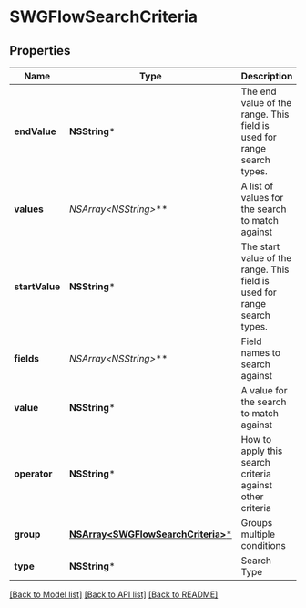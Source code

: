 # SWGFlowSearchCriteria

## Properties
Name | Type | Description | Notes
------------ | ------------- | ------------- | -------------
**endValue** | **NSString*** | The end value of the range. This field is used for range search types. | [optional] 
**values** | **NSArray&lt;NSString*&gt;*** | A list of values for the search to match against | [optional] 
**startValue** | **NSString*** | The start value of the range. This field is used for range search types. | [optional] 
**fields** | **NSArray&lt;NSString*&gt;*** | Field names to search against | [optional] 
**value** | **NSString*** | A value for the search to match against | [optional] 
**operator** | **NSString*** | How to apply this search criteria against other criteria | [optional] 
**group** | [**NSArray&lt;SWGFlowSearchCriteria&gt;***](SWGFlowSearchCriteria.md) | Groups multiple conditions | [optional] 
**type** | **NSString*** | Search Type | 

[[Back to Model list]](../README.md#documentation-for-models) [[Back to API list]](../README.md#documentation-for-api-endpoints) [[Back to README]](../README.md)


